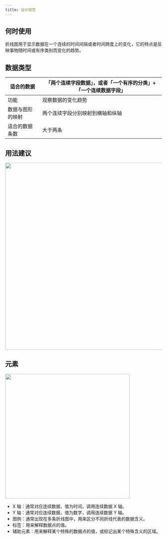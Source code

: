 ```yaml
---
title: 设计规范
---
```


## 何时使用

折线图用于显示数据在一个连续的时间间隔或者时间跨度上的变化，它的特点是反映事物随时间或有序类别而变化的趋势。

## 数据类型

| 适合的数据 | 「两个连续字段数据」，或者「一个有序的分类」+「一个连续数据字段」 |
| --- | --- |
| 功能 | 观察数据的变化趋势 |
| 数据与图形的映射 | 两个连续字段分别映射到横轴和纵轴 |
| 适合的数据条数 | 大于两条 |

## 用法建议

<img src="https://gw.alipayobjects.com/mdn/rms_d314dd/afts/img/A*NGoOQatmkx0AAAAAAAAAAABkARQnAQ" width="600">


## 元素

<img src="https://gw.alipayobjects.com/mdn/rms_d314dd/afts/img/A*uxv8RJgYx4oAAAAAAAAAAABkARQnAQ" width="400">

* X 轴：通常对应连续数据，值为时间，调用连续数据 X 轴。
* Y 轴：通常对应连续数据，值为数字，调用连续数据 Y 轴。
* 图例：通常出现在多条折线图中，用来区分不同折线代表的数据含义。
* 标签：用来解释数据点的值。
* 辅助元素：用来解释某个特殊的数据点的值，或标记出某个特殊含义的区域。
